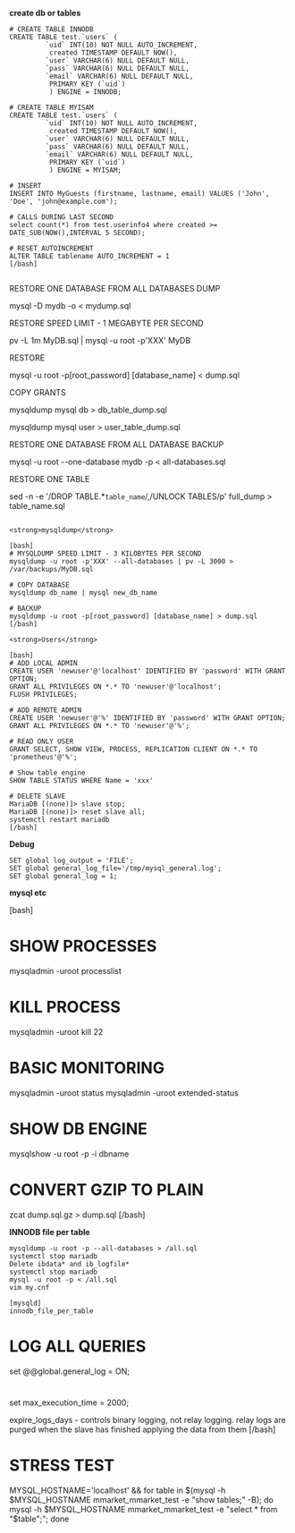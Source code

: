 <strong>create db or tables</strong>
```
# CREATE TABLE INNODB
CREATE TABLE test.`users` (
         `uid` INT(10) NOT NULL AUTO_INCREMENT,
          created TIMESTAMP DEFAULT NOW(),
         `user` VARCHAR(6) NULL DEFAULT NULL,
         `pass` VARCHAR(6) NULL DEFAULT NULL,
         `email` VARCHAR(6) NULL DEFAULT NULL,
          PRIMARY KEY (`uid`)
          ) ENGINE = INNODB;

# CREATE TABLE MYISAM
CREATE TABLE test.`users` (
         `uid` INT(10) NOT NULL AUTO_INCREMENT,
          created TIMESTAMP DEFAULT NOW(),
         `user` VARCHAR(6) NULL DEFAULT NULL,
         `pass` VARCHAR(6) NULL DEFAULT NULL,
         `email` VARCHAR(6) NULL DEFAULT NULL,
          PRIMARY KEY (`uid`)
          ) ENGINE = MYISAM;

# INSERT
INSERT INTO MyGuests (firstname, lastname, email) VALUES ('John', 'Doe', 'john@example.com');

# CALLS DURING LAST SECOND
select count(*) from test.userinfo4 where created >= DATE_SUB(NOW(),INTERVAL 5 SECOND);

# RESET AUTOINCREMENT
ALTER TABLE tablename AUTO_INCREMENT = 1
[/bash]


```
RESTORE ONE DATABASE FROM ALL DATABASES DUMP

mysql -D mydb -o < mydump.sql

RESTORE SPEED LIMIT - 1 MEGABYTE PER SECOND

pv -L 1m MyDB.sql | mysql -u root -p'XXX' MyDB

RESTORE

mysql -u root -p[root_password] [database_name] < dump.sql

COPY GRANTS

mysqldump mysql db > db_table_dump.sql

mysqldump mysql user > user_table_dump.sql

RESTORE ONE DATABASE FROM ALL DATABASE BACKUP

mysql -u root --one-database mydb -p < all-databases.sql

RESTORE ONE TABLE

sed -n -e '/DROP TABLE.*`table_name`/,/UNLOCK TABLES/p' full_dump > table_name.sql
```

<strong>mysqldump</strong>

[bash]
# MYSQLDUMP SPEED LIMIT - 3 KILOBYTES PER SECOND
mysqldump -u root -p'XXX' --all-databases | pv -L 3000 > /var/backups/MyDB.sql

# COPY DATABASE
mysqldump db_name | mysql new_db_name

# BACKUP
mysqldump -u root -p[root_password] [database_name] > dump.sql
[/bash]

<strong>Users</strong>

[bash]
# ADD LOCAL ADMIN
CREATE USER 'newuser'@'localhost' IDENTIFIED BY 'password' WITH GRANT OPTION;
GRANT ALL PRIVILEGES ON *.* TO 'newuser'@'localhost';
FLUSH PRIVILEGES;

# ADD REMOTE ADMIN
CREATE USER 'newuser'@'%' IDENTIFIED BY 'password' WITH GRANT OPTION;
GRANT ALL PRIVILEGES ON *.* TO 'newuser'@'%';

# READ ONLY USER
GRANT SELECT, SHOW VIEW, PROCESS, REPLICATION CLIENT ON *.* TO 'prometheus'@'%';

# Show table engine
SHOW TABLE STATUS WHERE Name = 'xxx'

# DELETE SLAVE
MariaDB [(none)]> slave stop;
MariaDB [(none)]> reset slave all;
systemctl restart mariadb
[/bash]
```

<strong>Debug</strong>
```
SET global log_output = 'FILE';
SET global general_log_file='/tmp/mysql_general.log';
SET global general_log = 1;
```

<strong>mysql etc</strong>

[bash]
# SHOW PROCESSES
mysqladmin -uroot processlist

# KILL PROCESS
mysqladmin -uroot kill 22

# BASIC MONITORING
mysqladmin -uroot status
mysqladmin -uroot extended-status

# SHOW DB ENGINE
mysqlshow -u root -p -i dbname

# CONVERT GZIP TO PLAIN
zcat dump.sql.gz > dump.sql
[/bash]

<strong>INNODB file per table</strong>

```
mysqldump -u root -p --all-databases > /all.sql
systemctl stop mariadb
Delete ibdata* and ib_logfile*
systemctl stop mariadb
mysql -u root -p < /all.sql
vim my.cnf

[mysqld]
innodb_file_per_table
```

# LOG ALL QUERIES
set @@global.general_log = ON;

#
set max_execution_time = 2000;

expire_logs_days - controls binary logging, not relay logging.
relay logs are purged when the slave has finished applying the data from them
[/bash]



# STRESS TEST
MYSQL_HOSTNAME='localhost' && for table in $(mysql -h $MYSQL_HOSTNAME mmarket_mmarket_test -e "show tables;" -B); do mysql -h $MYSQL_HOSTNAME mmarket_mmarket_test -e "select * from "$table";"; done
```
